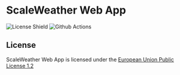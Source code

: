 # ScaleWeather Web App

![License Shield](https://img.shields.io/github/license/ScaleWeather/scaleweather-website?style=flat-square)
![Github Actions](https://img.shields.io/github/workflow/status/ScaleWeather/scaleweather-website/deploy?label=deploy&style=flat-square)


## License

ScaleWeather Web App is licensed under the [European Union Public License 1.2](https://joinup.ec.europa.eu/collection/eupl/eupl-text-eupl-12)
